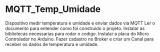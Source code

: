# MQTT_Temp_Umidade
Dispositivo medir temperatura e umidade e enviar dados via MQTT
Ler o documento para entender como foi construido o projeto.
Instalar as bibliotecas necessarias para rodar o codigo.
Instalar a placa do Micro Controlador no Arduino.
Fazer cadastro no Broker e criar um Canal para receber os dados de temperatura e umidade.
